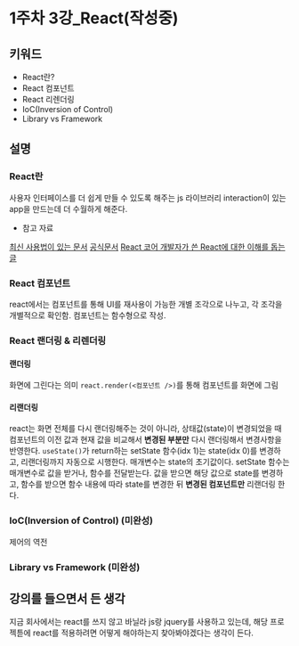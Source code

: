 # 1주차 3강_React(작성중)

## 키워드

- React란?
- React 컴포넌트
- React 리렌더링
- IoC(Inversion of Control)
- Library vs Framework

## 설명

### React란

사용자 인터페이스를 더 쉽게 만들 수 있도록 해주는 js 라이브러리
interaction이 있는 app을 만드는데 더 수월하게 해준다.

- 참고 자료

[최신 사용법이 있는 문서](https://beta.reactjs.org/)
[공식문서](https://ko.reactjs.org/)
[React 코어 개발자가 쓴 React에 대한 이해를 돕는 글](https://overreacted.io/ko/react-as-a-ui-runtime/)

### React 컴포넌트

react에서는 컴포넌트를 통해 UI를 재사용이 가능한 개별 조각으로 나누고, 각 조각을 개별적으로 확인함.
컴포넌트는 함수형으로 작성.

### React 랜더링 & 리렌더링

#### 랜더링

화면에 그린다는 의미
`react.render(<컴포넌트 />)`를 통해 컴포넌트를 화면에 그림

#### 리랜더링

react는 화면 전체를 다시 랜더링해주는 것이 아니라, 상태값(state)이 변경되었을 때 컴포넌트의 이전 값과 현재 값을 비교해서 **변경된 부분만** 다시 랜더링해서 변경사항을 반영한다.
`useState()`가 return하는 setState 함수(idx 1)는 state(idx 0)를 변경하고, 리랜더링까지 자동으로 시행한다. 매개변수는 state의 초기값이다.
setState 함수는 매개변수로 값을 받거나, 함수를 전달받는다. 값을 받으면 해당 값으로 state를 변경하고, 함수를 받으면 함수 내용에 따라 state를 변경한 뒤 **변경된 컴포넌트만** 리랜더링 한다.

### IoC(Inversion of Control) (미완성)

제어의 역전

### Library vs Framework (미완성)

## 강의를 들으면서 든 생각

지금 회사에서는 react를 쓰지 않고 바닐라 js랑 jquery를 사용하고 있는데, 해당 프로젝튿에 react를 적용하려면 어떻게 해야하는지 찾아봐야겠다는 생각이 든다.
